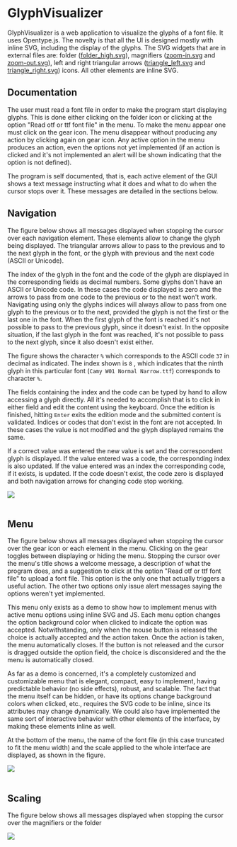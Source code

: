 # GlyphVisualizer

GlyphVisualizer is a web application to visualize the glyphs of a font file. It uses Opentype.js. The novelty is that all the UI is designed mostly with inline SVG, including the display of the glyphs. The SVG widgets that are in external files are: folder ([folder_high.svg](https://github.com/nilostolte/nilostolte.github.io/blob/main/applications/GlyphVisualizer/resources/folder_high.svg "folder_high.svg")), magnifiers ([zoom-in.svg](https://github.com/nilostolte/nilostolte.github.io/blob/main/applications/GlyphVisualizer/resources/zoom-in.svg "zoom-in.svg") and [zoom-out.svg](https://github.com/nilostolte/nilostolte.github.io/blob/main/applications/GlyphVisualizer/resources/zoom-out.svg "zoom-out.svg")),  left and right triangular arrows ([triangle_left.svg](https://github.com/nilostolte/nilostolte.github.io/blob/main/applications/GlyphVisualizer/resources/triangle_left.svg "triangle_left.svg") and [triangle_right.svg](https://github.com/nilostolte/nilostolte.github.io/blob/main/applications/GlyphVisualizer/resources/triangle_right.svg "triangle_right.svg")) icons. All other elements are inline SVG.

## Documentation

The user must read a font file in order to make the program start displaying glyphs. This is done either clicking on the folder icon or clicking at the option "Read otf or ttf font file" in the menu. To make the menu appear one must click on the gear icon. The menu disappear without producing any action by clicking again on gear icon. Any active option in the menu produces an action, even the options not yet implemented (if an action is clicked and it's not implemented an alert will be shown indicating that the option is not defined).

The program is self documented, that is, each active element of the GUI shows a text message instructing what it does and what to do when the cursor stops over it. These messages are detailed in the sections below.

## Navigation
The figure below shows all messages displayed when stopping the cursor over each navigation element. These elements allow to change the glyph being displayed. The triangular arrows allow to pass to the previous and to the next glyph in the font, or the glyph with previous and the next code (ASCII or Unicode). 

The index of the glyph in the font and the code of the glyph are displayed in the corresponding fields as decimal numbers. Some glyphs don't have an ASCII or Unicode code. In these cases the code displayed is zero and the arrows to pass from one code to the previous or to the next won't work. Navigating using only the glyphs indices will always allow to pass from one glyph to the previous or to the next, provided the glyph is not the first or the last one in the font. When the first glyph of the font is reached it's not possible to pass to the previous glyph, since it doesn't exist. In the opposite situation, if the last glyph in the font was reached, it's not possible to pass to the next glyph, since it also doesn't exist either.

The figure shows the character `%` which corresponds to the ASCII code `37` in decimal as indicated. The index shown is `8` , which indicates that the ninth glyph in this particular font (`Camy W01 Normal Narrow.ttf`) corresponds to character `%`.

The fields containing the index and the code can be typed by hand to allow accessing a glyph directly. All it's needed to accomplish that is to click in either field and edit the content using the keyboard. Once the edition is finished, hitting `Enter` exits the edition mode and the submitted content is validated. Indices or codes that don't exist in the font are not accepted. In these cases the value is not modified and the glyph displayed remains the same.

If a correct value was entered the new value is set and the correspondent glyph is displayed. If the value entered was a code, the corresponding index is also updated. If the value entered was an index the corresponding code, if it exists, is updated. If the code doesn't exist, the code zero is displayed and both navigation arrows for changing code stop working.

<kbd>
  <img src="https://github.com/user-attachments/assets/e067ebfb-dc50-4728-a474-3f6db7149fb9">
</kbd>
<br><br>

## Menu

The figure below shows all messages displayed when stopping the cursor over the gear icon or each element in the menu. Clicking on the gear toggles between displaying or hiding the menu. Stopping the cursor over the menu's title shows a welcome message, a description of what the program does, and a suggestion to click at the option "Read otf or ttf font file" to upload a font file. This option is the only one that actually triggers a useful action. The other two options only issue alert messages saying the options weren't yet implemented.

This menu only exists as a demo to show how to implement menus with active menu options using inline SVG and JS. Each menu option changes the option background color when clicked to indicate the option was accepted. Notwithstanding, only when the mouse button is released the choice is actually accepted and the action taken. Once the action is taken, the menu automatically closes. If the button is not released and the cursor is dragged outside the option field, the choice is disconsidered and the the menu is automatically closed.

As far as a demo is concerned, it's a completely customized and customizable menu that is elegant, compact, easy to implement, having predictable behavior (no side effects), robust, and scalable. The fact that the menu itself can be hidden, or have its options change background colors when clicked, etc., requires the SVG code to be inline, since its attributes may change dynamically. We could also have implemented the same sort of interactive behavior with other elements of the interface, by making these elements inline as well.

At the bottom of the menu, the name of the font file (in this case truncated to fit the menu width) and the scale applied to the whole interface are displayed, as shown in the figure.

<kbd>
  <img src="https://github.com/user-attachments/assets/5887c9bb-186c-4d83-b352-3ad94bed37c9">
</kbd>
<br><br>

## Scaling

The figure below shows all messages displayed when stopping the cursor over the magnifiers or the folder 

<kbd>
  <img src="https://github.com/user-attachments/assets/5ee57648-98e3-4b73-ae36-482b88442a66">
</kbd>

